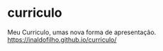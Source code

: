 # curriculo
 Meu Curriculo, umas nova forma de apresentação.
https://inaldofilho.github.io/curriculo/